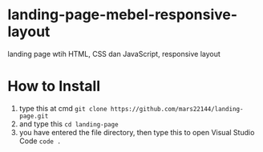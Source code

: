 # landing-page-mebel-responsive-layout
landing page wtih HTML, CSS dan JavaScript, responsive layout

# How to Install
1. type this at cmd
   ```git clone https://github.com/mars22144/landing-page.git```
2. and type this
   ```cd landing-page```
3. you have entered the file directory, then type this to open Visual Studio Code
   ```code .```
